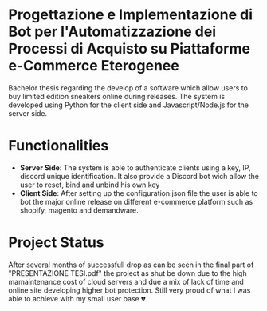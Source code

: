 # Progettazione e Implementazione di Bot per l'Automatizzazione dei Processi di Acquisto su Piattaforme e-Commerce Eterogenee

Bachelor thesis regarding the develop of a software which allow users to buy limited edition sneakers online during releases. The system is developed using Python for the client side and Javascript/Node.js for the server side.

# Functionalities 

<ul>
    <li><b>Server Side</b>: The system is able to authenticate clients using a key, IP, discord unique identification. It also provide a Discord bot wich allow the user to reset, bind and unbind his own key</li>
    <li><b>Client Side</b>: After setting up the configuration.json file the user is able to bot the major online release on different e-commerce platform such as shopify, magento and demandware.</li>
</ul>

# Project Status

After several months of successfull drop as can be seen in the final part of "PRESENTAZIONE TESI.pdf" the project as shut be down due to the high mamaintenance cost of cloud servers and due a mix of lack of time and online site developing higher bot protection.
Still very proud of what I was able to achieve with my small user base 💔